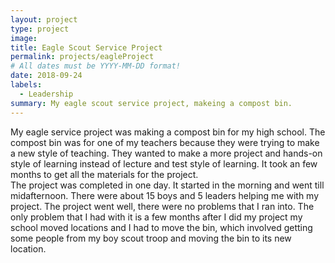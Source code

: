```yaml
---
layout: project
type: project
image: 
title: Eagle Scout Service Project
permalink: projects/eagleProject
# All dates must be YYYY-MM-DD format!
date: 2018-09-24
labels:
  - Leadership
summary: My eagle scout service project, makeing a compost bin. 
---
```


My eagle service project was making a compost bin for my high school.   The compost bin was for one of my teachers because they were trying to make a new style of teaching.  They wanted to make a more project and hands-on style of learning instead of lecture and test style of learning.  It took an few months to get all the materials for the project.  
The project was completed in one day.  It started in the morning and went till midafternoon.  There were about 15 boys and 5 leaders helping me with my project.  The project went well, there were no problems that I ran into.  The only problem that I had with it is a few months after I did my project my school moved locations and I had to move the bin, which involved getting some people from my boy scout troop and moving the bin to its new location.  
